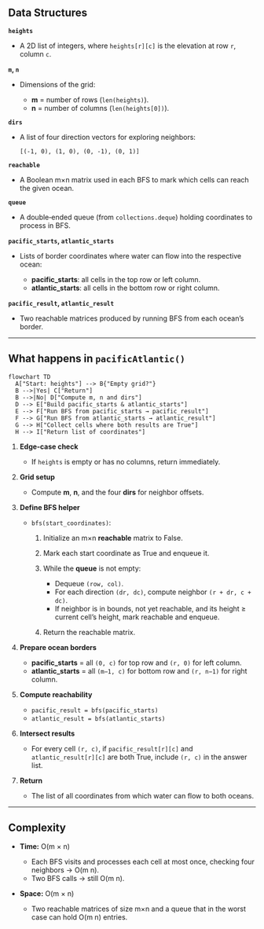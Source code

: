 
## Data Structures

**`heights`**

* A 2D list of integers, where `heights[r][c]` is the elevation at row `r`, column `c`.

**`m`, `n`**

* Dimensions of the grid:

  * **m** = number of rows (`len(heights)`).
  * **n** = number of columns (`len(heights[0])`).

**`dirs`**

* A list of four direction vectors for exploring neighbors:

  ```
  [(-1, 0), (1, 0), (0, -1), (0, 1)]
  ```

**`reachable`**

* A Boolean m×n matrix used in each BFS to mark which cells can reach the given ocean.

**`queue`**

* A double‑ended queue (from `collections.deque`) holding coordinates to process in BFS.

**`pacific_starts`, `atlantic_starts`**

* Lists of border coordinates where water can flow into the respective ocean:

  * **pacific\_starts**: all cells in the top row or left column.
  * **atlantic\_starts**: all cells in the bottom row or right column.

**`pacific_result`, `atlantic_result`**

* Two reachable matrices produced by running BFS from each ocean’s border.

---

## What happens in `pacificAtlantic()`

```mermaid
flowchart TD
  A["Start: heights"] --> B{"Empty grid?"}
  B -->|Yes| C["Return"]
  B -->|No| D["Compute m, n and dirs"]
  D --> E["Build pacific_starts & atlantic_starts"]
  E --> F["Run BFS from pacific_starts → pacific_result"]
  F --> G["Run BFS from atlantic_starts → atlantic_result"]
  G --> H["Collect cells where both results are True"]
  H --> I["Return list of coordinates"]
```

1. **Edge‑case check**

   * If `heights` is empty or has no columns, return immediately.

2. **Grid setup**

   * Compute **m**, **n**, and the four **dirs** for neighbor offsets.

3. **Define BFS helper**

   * `bfs(start_coordinates)`:

     1. Initialize an m×n **reachable** matrix to False.
     2. Mark each start coordinate as True and enqueue it.
     3. While the **queue** is not empty:

        * Dequeue `(row, col)`.
        * For each direction `(dr, dc)`, compute neighbor `(r + dr, c + dc)`.
        * If neighbor is in bounds, not yet reachable, and its height ≥ current cell’s height, mark reachable and enqueue.
     4. Return the reachable matrix.

4. **Prepare ocean borders**

   * **pacific\_starts** = all `(0, c)` for top row and `(r, 0)` for left column.
   * **atlantic\_starts** = all `(m−1, c)` for bottom row and `(r, n−1)` for right column.

5. **Compute reachability**

   * `pacific_result = bfs(pacific_starts)`
   * `atlantic_result = bfs(atlantic_starts)`

6. **Intersect results**

   * For every cell `(r, c)`, if `pacific_result[r][c]` and `atlantic_result[r][c]` are both True, include `(r, c)` in the answer list.

7. **Return**

   * The list of all coordinates from which water can flow to both oceans.

---

## Complexity

* **Time:** O(m × n)

  * Each BFS visits and processes each cell at most once, checking four neighbors → O(m n).
  * Two BFS calls → still O(m n).

* **Space:** O(m × n)

  * Two reachable matrices of size m×n and a queue that in the worst case can hold O(m n) entries.

